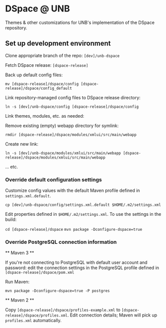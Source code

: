 # DSpace @ UNB

Themes & other customizations for UNB's implementation of the DSpace repository.

## Set up development environment

Clone appropriate branch of the repo: `[dev]/unb-dspace`

Fetch DSpace release: `[dspace-release]`

Back up default config files:

`mv [dspace-release]/dspace/config [dspace-release]/dspace/config_default` 

Link repository-managed config files to DSpace release directory:

`ln -s [dev]/unb-dspace/config [dspace-release]/dspace/config`

Link themes, modules, etc. as needed:

Remove existing (empty) webapp directory for symlink:

`rmdir [dspace-release]/dspace/modules/xmlui/src/main/webapp`

Create new link:

`ln -s [dev]/unb-dspace/modules/xmlui/src/main/webapp [dspace-release]/dspace/modules/xmlui/src/main/webapp`

... etc.

### Override default configuration settings

Customize config values with the default Maven profile defined in `settings.xml.default`.  

`cp [dev]/unb-dspace/config/settings.xml.default $HOME/.m2/settings.xml`

Edit properties defined in `$HOME/.m2/settings.xml`.  To use the settings in the build:

`cd [dspace-release]/dspace`
`mvn package -Dconfigure-dspace=true`

### Override PostgreSQL connection information

** Maven 3 **

If you're not connecting to PostgreSQL with default user account and password: edit the connection settings in the PostgreSQL profile defined in `[dspace-release]/dspace/pom.xml`

Run Maven:

`mvn package -Dconfigure-dspace=true -P postgres`

** Maven 2 **

Copy `[dspace-release]/dspace/profiles-example.xml` to `[dspace-release]/dspace/profiles.xml`.  Edit connection details; Maven will pick up `profiles.xml` automatically.

